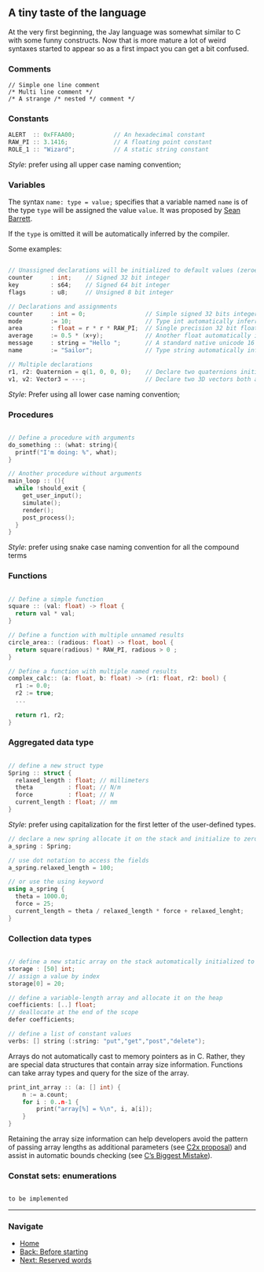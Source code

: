 ## A tiny taste of the language

At the very first beginning, the Jay language was somewhat similar to C with some funny constructs. Now that is more mature a lot of weird syntaxes started to appear so as a first impact you can get a bit confused.


### Comments
```
// Simple one line comment
/* Multi line comment */
/* A strange /* nested */ comment */ 
```
### Constants
```cpp
ALERT  :: 0xFFAA00;           // An hexadecimal constant
RAW_PI :: 3.1416;             // A floating point constant
ROLE_1 :: "Wizard";           // A static string constant
```
*Style*: prefer using all upper case naming convention;


### Variables

The syntax `name: type = value;` specifies that a variable named `name` is of the type `type` will be assigned the value `value`. It was proposed by [Sean Barrett](https://twitter.com/nothings).

If the `type` is omitted it will be automatically inferred by the compiler.

Some examples:
```cpp

// Unassigned declarations will be initialized to default values (zeroes) unless specified
counter     : int;    // Signed 32 bit integer
key         : s64;    // Signed 64 bit integer
flags       : u8;     // Unsigned 8 bit integer

// Declarations and assignments
counter     : int = 0;                 // Simple signed 32 bits integer with assignment
mode        := 10;                     // Type int automatically inferred by the compiler
area        : float = r * r * RAW_PI;  // Single precision 32 bit floating point
average     := 0.5 * (x+y);            // Another float automatically inferred by the compiler
message     : string = "Hello ";       // A standard native unicode 16 bit char string
name        := "Sailor";               // Type string automatically inferred by the compiler

// Multiple declarations
r1, r2: Quaternion = q(1, 0, 0, 0);    // Declare two quaternions initialized with a default value by a factory function
v1, v2: Vector3 = ---;                 // Declare two 3D vectors both assigned to uninitialized values

```
*Style*: Prefer using all lower case naming convention;

### Procedures
```cpp

// Define a procedure with arguments
do_something :: (what: string){
  printf("I'm doing: %", what); 
}

// Another procedure without arguments
main_loop :: (){
  while !should_exit {
    get_user_input();
    simulate();
    render();
    post_process();
  }
}

```
*Style*: prefer using snake case naming convention for all the compound terms

### Functions
```cpp

// Define a simple function
square :: (val: float) -> float {
  return val * val;
}

// Define a function with multiple unnamed results
circle_area:: (radious: float) -> float, bool {
  return square(radious) * RAW_PI, radious > 0 ;
}

// Define a function with multiple named results
complex_calc:: (a: float, b: float) -> (r1: float, r2: bool) {
  r1 := 0.0;
  r2 := true;
  ...
  
  return r1, r2;
}

```

### Aggregated data type
```cpp

// define a new struct type
Spring :: struct {
  relaxed_length : float; // millimeters
  theta          : float; // N/m
  force          : float; // N
  current_length : float; // mm
}
```
*Style*: prefer using capitalization for the first letter of the user-defined types.

``` cpp
// declare a new spring allocate it on the stack and initialize to zeroes
a_spring : Spring;

// use dot notation to access the fields
a_spring.relaxed_length = 100;

// or use the using keyword
using a_spring {
  theta = 1000.0;
  force = 25;
  current_length = theta / relaxed_length * force + relaxed_lenght; 
}

```

### Collection data types
```cpp

// define a new static array on the stack automatically initialized to zeroes
storage : [50] int;
// assign a value by index
storage[0] = 20;

// define a variable-length array and allocate it on the heap
coefficients: [..] float;
// deallocate at the end of the scope
defer coefficients;

// define a list of constant values
verbs: [] string (:string: "put","get","post","delete");

```
Arrays do not automatically cast to memory pointers as in C. Rather, they are special data structures that contain array size information. Functions can take array types and query for the size of the array.

```cpp
print_int_array :: (a: [] int) {
    n := a.count;
    for i : 0..n-1 {
        print("array[%] = %\n", i, a[i]);
    }
}
```
Retaining the array size information can help developers avoid the pattern of passing array lengths as additional parameters (see [C2x proposal](https://en.wikipedia.org/wiki/C2x)) and assist in automatic bounds checking (see [C’s Biggest Mistake](https://digitalmars.com/articles/b44.html)).

### Constat sets: enumerations
```cpp

to be implemented

```

---
### Navigate 
* [Home](./) 
* [Back: Before starting](./Before-starting) 
* [Next: Reserved words](./reserved-words)


